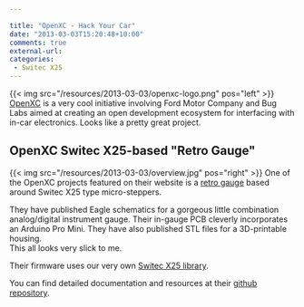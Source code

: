 ```yaml
---

title: "OpenXC - Hack Your Car"
date: "2013-03-03T15:20:48+10:00"
comments: true
external-url:
categories:
 - Switec X25
---
```


{{< img src="/resources/2013-03-03/openxc-logo.png" pos="left" >}}
[OpenXC](http://openxcplatform.com/) is a very cool initiative involving Ford Motor Company
and Bug Labs aimed at creating an open development ecosystem for interfacing with in-car electronics.
Looks like a pretty great project.

<!--more-->

OpenXC Switec X25-based "Retro Gauge"
-------------------------------------

{{< img src="/resources/2013-03-03/overview.jpg" pos="right" >}}
One of the OpenXC projects featured on their website is a
[retro gauge](http://openxcplatform.com/projects/retro-gauge.html)
based around Switec X25 type micro-steppers.

They have published Eagle schematics for a gorgeous little combination
analog/digital instrument gauge.  Their in-gauge PCB cleverly incorporates
an Arduino Pro Mini.  They have also published STL files for a 3D-printable housing.  
This all looks very slick to me.

Their firmware uses our very own [Switec X25 library](https://github.com/clearwater/SwitecX25).

You can find detailed documentation and resources at
their [github repository](https://github.com/openxc/retro-gauge).
